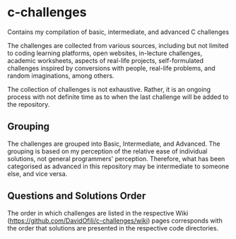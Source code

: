 # c-challenges
Contains my compilation of basic, intermediate, and advanced C challenges

The challenges are collected from various sources, including but not limited to coding learning platforms, open websites, in-lecture challenges, academic worksheets, aspects of real-life projects, self-formulated challenges inspired by conversions with people, real-life problems, and random imaginations, among others. 

The collection of challenges is not exhaustive. Rather, it is an ongoing process with not definite time as to when the last challenge will be added to the repository.

## Grouping
The challenges are grouped into Basic, Intermediate, and Advanced. The grouping is based on my perception of the relative ease of individual solutions, not general programmers' perception. Therefore, what has been categorised as advanced in this repository may be intermediate to someone else, and vice versa.

## Questions and Solutions Order
The order in which challenges are listed in the respective Wiki (https://github.com/DavidOfili/c-challenges/wiki) pages corresponds with the order that solutions are presented in the respective code directories.
